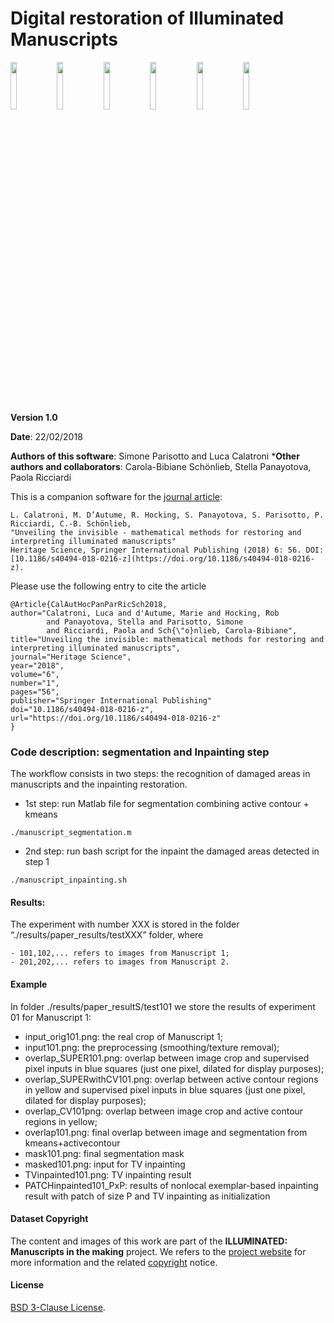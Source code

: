 # Digital restoration of Illuminated Manuscripts

<img src="https://raw.githubusercontent.com/simoneparisotto/Manuscripts-restoration/blob/master/results/paper_results/test203/input_orig203.png" width=14%> <img src="https://raw.githubusercontent.com/simoneparisotto/Manuscripts-restoration/blob/master/results/paper_results/test203/overlap_SUPER203.png" width=14%>  <img src="https://raw.githubusercontent.com/simoneparisotto/Manuscripts-restoration/blob/master/results/paper_results/test203/overlap_CV203.png" width=14%> <img src="https://raw.githubusercontent.com/simoneparisotto/Manuscripts-restoration/blob/master/results/paper_results/test203/overlap203.png" width=14%>  <img src="https://raw.githubusercontent.com/simoneparisotto/Manuscripts-restoration/blob/master/results/paper_results/test203/TVinpainted203.png" width=14%>  <img src="https://raw.githubusercontent.com/simoneparisotto/Manuscripts-restoration/blob/master/results/paper_results/test203/PATCHinpainted203_5x5.png" width=14%> 

**Version 1.0**

**Date**: 22/02/2018

**Authors of this software**: Simone Parisotto and Luca Calatroni
***Other authors and collaborators**: Carola-Bibiane Schönlieb, Stella Panayotova, Paola Ricciardi

This is a companion software for the [journal article](https://doi.org/10.1186/s40494-018-0216-z):
```
L. Calatroni, M. D’Autume, R. Hocking, S. Panayotova, S. Parisotto, P. Ricciardi, C.-B. Schönlieb, 
"Unveiling the invisible - mathematical methods for restoring and interpreting illuminated manuscripts"
Heritage Science, Springer International Publishing (2018) 6: 56. DOI: [10.1186/s40494-018-0216-z](https://doi.org/10.1186/s40494-018-0216-z).
```

Please use the following entry to cite the article
```
@Article{CalAutHocPanParRicSch2018,
author="Calatroni, Luca and d'Autume, Marie and Hocking, Rob 
		and Panayotova, Stella and Parisotto, Simone 
		and Ricciardi, Paola and Sch{\"o}nlieb, Carola-Bibiane",
title="Unveiling the invisible: mathematical methods for restoring and interpreting illuminated manuscripts",
journal="Heritage Science",
year="2018",
volume="6",
number="1",
pages="56",
publisher="Springer International Publishing"
doi="10.1186/s40494-018-0216-z",
url="https://doi.org/10.1186/s40494-018-0216-z"
}
```

### Code description: segmentation and Inpainting step
The workflow consists in two steps: the recognition of damaged areas in manuscripts and the inpainting restoration.
- 1st step: run Matlab file for segmentation combining active contour + kmeans 
```
./manuscript_segmentation.m
```
- 2nd step: run bash script for the inpaint the damaged areas detected in step 1
```
./manuscript_inpainting.sh
```

#### Results:
The experiment with number XXX is stored in the folder “./results/paper_results/testXXX” folder, where
```
- 101,102,... refers to images from Manuscript 1;
- 201,202,... refers to images from Manuscript 2.
```

#### Example
In folder ./results/paper_resultS/test101 we store the results of experiment 01 for Manuscript 1:
- input_orig101.png: the real crop of Manuscript 1;
- input101.png: the preprocessing (smoothing/texture removal);
- overlap_SUPER101.png: overlap between image crop and supervised pixel inputs in blue 
  squares (just one pixel, dilated for display purposes);
- overlap_SUPERwithCV101.png: overlap between active contour regions in yellow and 
  supervised pixel inputs in blue squares (just one pixel, dilated for display purposes);
- overlap_CV101png: overlap between image crop and active contour regions in yellow;
- overlap101.png: final overlap between image and segmentation from kmeans+activecontour
- mask101.png: final segmentation mask
- masked101.png: input for TV inpainting
- TVinpainted101.png: TV inpainting result
- PATCHinpainted101_PxP: results of nonlocal exemplar-based inpainting result with patch 
  of size P and TV inpainting as initialization
  
#### Dataset Copyright
The content and images of this work are part of the **ILLUMINATED: Manuscripts in the making** project.
We refers to the [project website](http://www.fitzmuseum.cam.ac.uk/illuminated) for more information and the related [copyright](http://www.fitzmuseum.cam.ac.uk/illuminated/footer/copyright?back=section/undefined) notice.
  
#### License
[BSD 3-Clause License](https://opensource.org/licenses/BSD-3-Clause).
